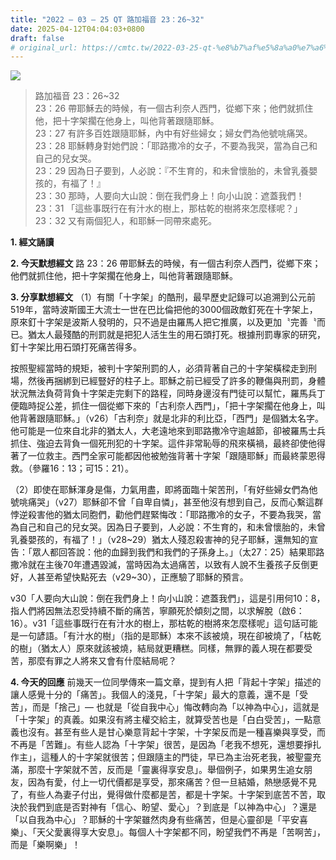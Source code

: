 ```yaml
---
title: "2022 – 03 – 25 QT 路加福音 23：26~32"
date: 2025-04-12T04:04:03+0800
draft: false
# original_url: https://cmtc.tw/2022-03-25-qt-%e8%b7%af%e5%8a%a0%e7%a6%8f%e9%9f%b3-23%ef%bc%9a2632
---
```


![](/images/qt.jpg)
> 路加福音 23：26\~32  
> 23：26 帶耶穌去的時候，有一個古利奈人西門，從鄉下來；他們就抓住他，把十字架擱在他身上，叫他背著跟隨耶穌。  
> 23：27 有許多百姓跟隨耶穌，內中有好些婦女；婦女們為他號咷痛哭。  
> 23：28 耶穌轉身對她們說：「耶路撒冷的女子，不要為我哭，當為自己和自己的兒女哭。  
> 23：29 因為日子要到，人必說：『不生育的，和未曾懷胎的，未曾乳養嬰孩的，有福了！』  
> 23：30 那時，人要向大山說：倒在我們身上！向小山說：遮蓋我們！  
> 23：31 「這些事既行在有汁水的樹上，那枯乾的樹將來怎麼樣呢？」  
> 23：32 又有兩個犯人，和耶穌一同帶來處死。

**1. 經文誦讀**

**2.  今天默想經文**
路 23：26 帶耶穌去的時候，有一個古利奈人西門，從鄉下來；他們就抓住他，把十字架擱在他身上，叫他背著跟隨耶穌。

**3. 分享默想經文**
（1）有關「十字架」的酷刑，最早歷史記錄可以追溯到公元前519年，當時波斯國王大流士一世在巴比倫把他的3000個政敵釘死在十字架上，原來釘十字架是波斯人發明的，只不過是由羅馬人把它推廣，以及更加〝完善〝而已。猶太人最殘酷的刑罰就是把犯人活生生的用石頭打死。根據刑罰專家的研究，釘十字架比用石頭打死痛苦得多。

按照聖經當時的規矩，被判十字架刑罰的人，必須背著自己的十字架橫樑走到刑場，然後再捆綁到已經豎好的柱子上。耶穌之前已經受了許多的鞭傷與刑罰，身體狀況無法負荷背負十字架走完剩下的路程，同時身邊沒有門徒可以幫忙，羅馬兵丁便臨時捉公差，抓住一個從鄉下來的「古利奈人西門」，「把十字架擱在他身上，叫他背著跟隨耶穌。」（v26）「古利奈」就是北非的利比亞，「西門」是個猶太名字。他可能是一位來自北非的猶太人，大老遠地來到耶路撒冷守逾越節，卻被羅馬士兵抓住、強迫去背負一個死刑犯的十字架。這件非常恥辱的飛來橫禍，最終卻使他得著了一位救主。西門全家可能都因他被勉強背著十字架「跟隨耶穌」而最終蒙恩得救。（參羅16：13；可15：21）。

（2）即使在耶穌渾身是傷，力氣用盡，即將面臨十架苦刑，「有好些婦女們為他號咷痛哭」（v27）耶穌卻不曾「自卑自憐」，甚至他沒有想到自己，反而心繫這群悖逆殺害他的猶太同胞們，勸他們趕緊悔改：「耶路撒冷的女子，不要為我哭，當為自己和自己的兒女哭。因為日子要到，人必說：不生育的，和未曾懷胎的，未曾乳養嬰孩的，有福了！」（v28\~29）猶太人殘忍殺害神的兒子耶穌，還無知的宣告：「眾人都回答說：他的血歸到我們和我們的子孫身上。」（太27：25）結果耶路撒冷就在主後70年遭遇毀滅，當時因為太過痛苦，以致有人說不生養孩子反倒更好，人甚至希望快點死去（v29\~30），正應驗了耶穌的預言。

v30「人要向大山說：倒在我們身上！向小山說：遮蓋我們」，這是引用何10：8，指人們將因無法忍受持續不斷的痛苦，寧願死於傾刻之間，以求解脫（啟6：16）。v31「這些事既行在有汁水的樹上，那枯乾的樹將來怎麼樣呢」這句話可能是一句諺語。「有汁水的樹」（指的是耶穌）本來不該被燒，現在卻被燒了，「枯乾的樹」（猶太人）原來就該被燒，結局就更糟糕。同樣，無罪的義人現在都要受苦，那麼有罪之人將來又會有什麼結局呢？

**4. 今天的回應**
前幾天一位同學傳來一篇文章，提到有人把「背起十字架」描述的讓人感覺十分的「痛苦」。我個人的淺見，「十字架」最大的意義，還不是「受苦」，而是「捨己」— 也就是「從自我中心」悔改轉向為「以神為中心」，這就是「十字架」的真義。如果沒有將主權交給主，就算受苦也是「白白受苦」，一點意義也沒有。甚至有些人是甘心樂意背起十字架，十字架反而是一種喜樂與享受，而不再是「苦難」。有些人認為「十字架」很苦，是因為「老我不想死，還想要掙扎作主」，這種人的十字架就很苦；但跟隨主的門徒，早已為主治死老我，被聖靈充滿，那麼十字架就不苦，反而是「靈裏得享安息」。舉個例子，如果男生追女朋友，因為有愛，付上一切代價都是享受，那來痛苦？但一旦結婚，熱戀感覺不見了，有些人為妻子付出，覺得做什麼都是苦，都是十字架。十字架到底苦不苦，取決於我們到底是否對神有「信心、盼望、愛心」？到底是「以神為中心」？還是「以自我為中心」？耶穌的十字架雖然肉身有些痛苦，但是心靈卻是「平安喜樂」、「天父愛裏得享大安息」。每個人十字架都不同，盼望我們不再是「苦啊苦」，而是「樂啊樂」！
